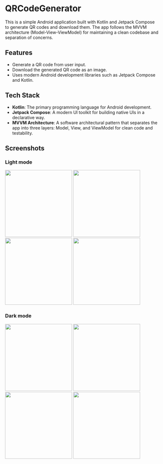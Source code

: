 # QRCodeGenerator

This is a simple Android application built with Kotlin and Jetpack Compose to generate QR codes and download them. The app follows the MVVM architecture (Model-View-ViewModel) for maintaining a clean codebase and separation of concerns.

## Features

- Generate a QR code from user input.
- Download the generated QR code as an image.
- Uses modern Android development libraries such as Jetpack Compose and Kotlin.

## Tech Stack

- **Kotlin**: The primary programming language for Android development.
- **Jetpack Compose**: A modern UI toolkit for building native UIs in a declarative way.
- **MVVM Architecture**: A software architectural pattern that separates the app into three layers: Model, View, and ViewModel for clean code and testability.

## Screenshots 

### Light mode
<img width="220px" src="https://github.com/user-attachments/assets/62caeccc-c67e-4a7a-8b7c-7028645d1ab9" />
<img width="220px" src="https://github.com/user-attachments/assets/895d31c6-62e9-405d-8f25-78f7a70da2ec" />
<img width="220px" src="https://github.com/user-attachments/assets/58b62dbf-cd0d-459f-8a88-c2f25952aff9" />
<img width="220px" src="https://github.com/user-attachments/assets/bfcb7573-1325-48c5-b969-c20f15b8869c" />


### Dark mode
<img width="220px" src="https://github.com/user-attachments/assets/f604f59e-fdea-4d34-b274-77dec3500b8d" />
<img width="220px" src="https://github.com/user-attachments/assets/e1b94f51-66c7-47a7-a119-3931b6409857" />
<img width="220px" src="https://github.com/user-attachments/assets/8d567796-e54a-422a-ae12-17054deca09d" />
<img width="220px" src="https://github.com/user-attachments/assets/98da62c1-2fbf-4c01-a286-29b2ce088d70" />
